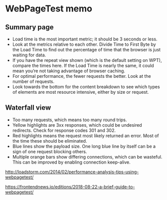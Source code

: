 # WebPageTest memo

## Summary page

* Load time is the most important metric; it should be 3 seconds or less.
* Look at the metrics relative to each other. Divide Time to First Byte by the Load Time to find out the percentage of time that the browser is just waiting for data.
* If you have the repeat view shown (which is the default setting on WPT), compare the times here. If the Load Time is nearly the same, it could mean you’re not taking advantage of browser caching.
* For optimal performance, the fewer requests the better. Look at the number of requests.
* Look towards the bottom for the content breakdown to see which types of elements are most resource intensive, either by size or request.

## Waterfall view

* Too many requests, which means too many round trips.
* Yellow highlights are 3xx responses, which could be undesired redirects. Check for response codes 301 and 302.
* Red highlights means the request most likely returned an error. Most of the time these should be eliminated.
* Blue lines show the payload size. One long blue line by itself can be a sign of one request blocking others.
* Multiple orange bars show differing connections, which can be wasteful. This can be improved by enabling connection keep-alive.

<http://loadstorm.com/2014/02/performance-analysis-tips-using-webpagetest/>


<https://frontendnews.io/editions/2018-08-22-a-brief-guide-to-webpagetest/>
